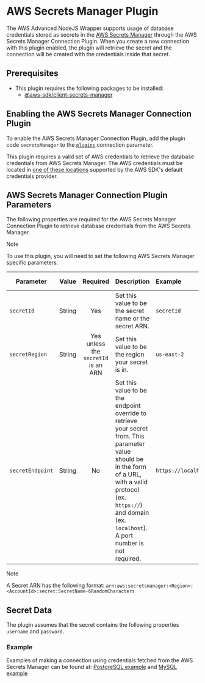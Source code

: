 # AWS Secrets Manager Plugin

The AWS Advanced NodeJS Wrapper supports usage of database credentials stored as secrets in the [AWS Secrets Manager](https://aws.amazon.com/secrets-manager/) through the AWS Secrets Manager Connection Plugin. When you create a new connection with this plugin enabled, the plugin will retrieve the secret and the connection will be created with the credentials inside that secret.

## Prerequisites

- This plugin requires the following packages to be installed:
  - [@aws-sdk/client-secrets-manager](https://docs.aws.amazon.com/AWSJavaScriptSDK/v3/latest/Package/-aws-sdk-client-secrets-manager/)

## Enabling the AWS Secrets Manager Connection Plugin

To enable the AWS Secrets Manager Connection Plugin, add the plugin code `secretsManager` to the [`plugins`](../UsingTheNodejsWrapper.md#connection-plugin-manager-parameters) connection parameter.

This plugin requires a valid set of AWS credentials to retrieve the database credentials from AWS Secrets Manager. The AWS credentials must be located in [one of these locations](https://docs.aws.amazon.com/AWSJavaScriptSDK/v3/latest/Package/-aws-sdk-credential-providers/#fromNodeProviderChain) supported by the AWS SDK's default credentials provider.

## AWS Secrets Manager Connection Plugin Parameters

The following properties are required for the AWS Secrets Manager Connection Plugin to retrieve database credentials from the AWS Secrets Manager.

> [!NOTE]  
> To use this plugin, you will need to set the following AWS Secrets Manager specific parameters.

| Parameter        | Value  |              Required               | Description                                                                                                                                                                                                                       | Example                  | Default Value |
| ---------------- | :----: | :---------------------------------: | :-------------------------------------------------------------------------------------------------------------------------------------------------------------------------------------------------------------------------------- | :----------------------- | ------------- |
| `secretId`       | String |                 Yes                 | Set this value to be the secret name or the secret ARN.                                                                                                                                                                           | `secretId`               | `null`        |
| `secretRegion`   | String | Yes unless the `secretId` is an ARN | Set this value to be the region your secret is in.                                                                                                                                                                                | `us-east-2`              | `null`        |
| `secretEndpoint` | String |                 No                  | Set this value to be the endpoint override to retrieve your secret from. This parameter value should be in the form of a URL, with a valid protocol (ex. `https://`) and domain (ex. `localhost`). A port number is not required. | `https://localhost:1234` | `null`        |

> [!NOTE]  
> A Secret ARN has the following format: `arn:aws:secretsmanager:<Region>:<AccountId>:secret:SecretName-6RandomCharacters`

## Secret Data

The plugin assumes that the secret contains the following properties `username` and `password`.

### Example

Examples of making a connection using credentials fetched from the AWS Secrets Manager can be found at:
[PostgreSQL example](../../../examples/aws_driver_example/aws_secrets_manager_postgresql_example.ts) and [MySQL example](../../../examples/aws_driver_example/aws_secrets_manager_mysql_example.ts)
